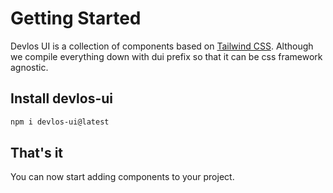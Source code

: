 # Getting Started

Devlos UI is a collection of components based on [Tailwind CSS](https://tailwindcss.com). Although we compile everything down with dui prefix so that it can be css framework agnostic.

## Install devlos-ui

```bash
npm i devlos-ui@latest
```

## That's it

You can now start adding components to your project.
